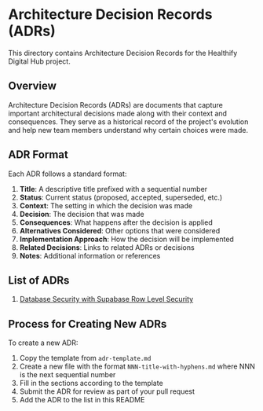 # Architecture Decision Records (ADRs)

This directory contains Architecture Decision Records for the Healthify Digital Hub project.

## Overview

Architecture Decision Records (ADRs) are documents that capture important architectural decisions made along with their context and consequences. They serve as a historical record of the project's evolution and help new team members understand why certain choices were made.

## ADR Format

Each ADR follows a standard format:

1. **Title**: A descriptive title prefixed with a sequential number
2. **Status**: Current status (proposed, accepted, superseded, etc.)
3. **Context**: The setting in which the decision was made
4. **Decision**: The decision that was made
5. **Consequences**: What happens after the decision is applied
6. **Alternatives Considered**: Other options that were considered
7. **Implementation Approach**: How the decision will be implemented
8. **Related Decisions**: Links to related ADRs or decisions
9. **Notes**: Additional information or references

## List of ADRs

1. [Database Security with Supabase Row Level Security](./001-database-security.md)

## Process for Creating New ADRs

To create a new ADR:

1. Copy the template from `adr-template.md`
2. Create a new file with the format `NNN-title-with-hyphens.md` where NNN is the next sequential number
3. Fill in the sections according to the template
4. Submit the ADR for review as part of your pull request
5. Add the ADR to the list in this README 